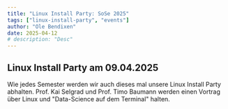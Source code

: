 ```yaml
---
title: "Linux Install Party: SoSe 2025"
tags: ["linux-install-party", "events"]
author: "Ole Bendixen"
date: 2025-04-12
# description: "Desc"
---
```

## Linux Install Party am 09.04.2025
Wie jedes Semester werden wir auch dieses mal unsere Linux Install Party abhalten. Prof. Kai Selgrad und Prof. Timo Baumann werden einen
Vortrag über Linux und "Data-Science auf dem Terminal" halten.

